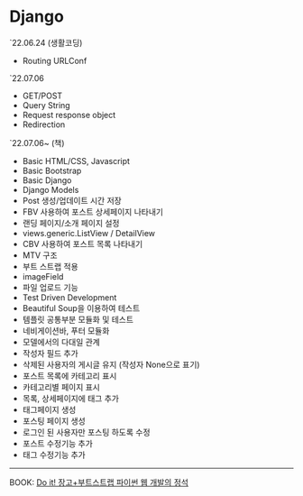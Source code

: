 # Django

`22.06.24 (생활코딩)

<ul>
<li> Routing URLConf</li>
</ul>

`22.07.06

<ul>
<li> GET/POST</li>
<li> Query String</li>
<li> Request response object</li>
<li> Redirection</li>
</ul>

`22.07.06~ (책)

<ul>
    <li> Basic HTML/CSS, Javascript</li>
    <li> Basic Bootstrap</li>
    <li> Basic Django</li>
    <li> Django Models</li>
    <li> Post 생성/업데이트 시간 저장 </li>
    <li> FBV 사용하여 포스트 상세페이지 나타내기 </li>
    <li> 랜딩 페이지/소개 페이지 설정 </li>
    <li> views.generic.ListView / DetailView</li>
    <li> CBV 사용하여 포스트 목록 나타내기 </li>
    <li> MTV 구조</li>
    <li> 부트 스트랩 적용</li>
    <li> imageField</li>
    <li> 파일 업로드 기능</li>
    <li> Test Driven Development</li>
    <li> Beautiful Soup을 이용하여 테스트</li>
    <li> 템플릿 공통부분 모듈화 및 테스트</li>
    <li> 네비게이션바, 푸터 모듈화</li>
    <li> 모델에서의 다대일 관계</li>
    <li> 작성자 필드 추가</li>
    <li> 삭제된 사용자의 게시글 유지 (작성자 None으로 표기)</li>
    <li> 포스트 목록에 카테고리 표시</li>
    <li> 카테고리별 페이지 표시</li>
    <li> 목록, 상세페이지에 태그 추가</li>
    <li> 태그페이지 생성 </li>
    <li> 포스팅 페이지 생성 </li>
    <li> 로그인 된 사용자만 포스팅 하도록 수정 </li>
    <li> 포스트 수정기능 추가</li>
    <li> 태그 수정기능 추가</li>
</ul>

<hr/>
BOOK: <a href="http://www.yes24.com/Product/Goods/96541859">Do it! 장고+부트스트랩 파이썬 웹 개발의 정석 </a>

